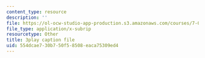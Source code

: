 ```yaml
---
content_type: resource
description: ''
file: https://ol-ocw-studio-app-production.s3.amazonaws.com/courses/7-01sc-fundamentals-of-biology-fall-2011/554dcae730b750f58508eaca75309ed4_nCBTC3-xsLM.vtt
file_type: application/x-subrip
resourcetype: Other
title: 3play caption file
uid: 554dcae7-30b7-50f5-8508-eaca75309ed4
---
```

